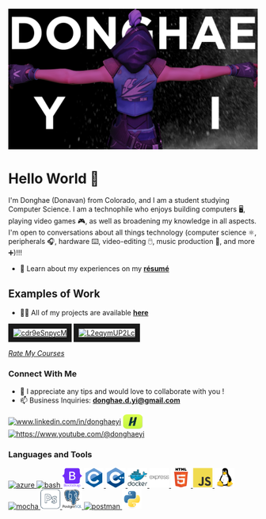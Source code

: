 ![banner](banner.png)

# Hello World 👋
I'm Donghae (Donavan) from Colorado, and I am a student studying Computer Science. I am a technophile who enjoys building computers 🖥️, playing video games 🎮, as well as broadening my knowledge in all aspects. I'm open to conversations about all things technology (computer science ⚛️, peripherals 🎧, hardware ⌨️, video-editing 🖱️, music production 🎹, and more ➕)!!!

- 📄 Learn about my experiences on my **[résumé](résumé.pdf)**

## Examples of Work
- 👨‍💻 All of my projects are available **[here](https://github.com/donghaeyi?tab=repositories)**

<a href="http://www.youtube.com/watch?feature=player_embedded&v=cdr9eSnpycM" target="_blank"><img src="https://github.com/madisonpj/CSCI3308-Final-Project/assets/132002675/0082e827-dcbe-4411-8dfe-0988d24b7a73" alt="cdr9eSnpycM" width="280" height="140" border="10" /></a>
<a href="http://www.youtube.com/watch?feature=player_embedded&v=L2eqymUP2Lc" target="_blank"><img src="http://img.youtube.com/vi/L2eqymUP2Lc/0.jpg" alt="L2eqymUP2Lc" width="280" height="140" border="10" /></a>

*[Rate My Courses](https://github.com/donghaeyi/Rate-My-Courses)*

<h3 align="left">Connect With Me</h3>

- 🤝 I appreciate any tips and would love to collaborate with you !
- 📫 Business Inquiries: **donghae.d.yi@gmail.com**

<p align="left">
<a href="https://linkedin.com/in/donghaeyi" target="blank"><img align="center" src="https://raw.githubusercontent.com/rahuldkjain/github-profile-readme-generator/master/src/images/icons/Social/linked-in-alt.svg" alt="www.linkedin.com/in/donghaeyi" height="30" width="40" /></a> <a href="https://boulder.joinhandshake.com/profiles/4816476" target="blank"><img align="center" src="handshake-logo.png" alt="https://boulder.joinhandshake.com/profiles/4816476" height="30" width="40" /></a>
<a href="https://www.youtube.com/@donghaeyi" target="blank"><img align="center" src="https://raw.githubusercontent.com/rahuldkjain/github-profile-readme-generator/master/src/images/icons/Social/youtube.svg" alt="https://www.youtube.com/@donghaeyi" height="30" width="40" /></a>
</p>

<h3 align="left">Languages and Tools</h3>
<p align="left"> <a href="https://azure.microsoft.com/en-in/" target="_blank" rel="noreferrer"> <img src="https://www.vectorlogo.zone/logos/microsoft_azure/microsoft_azure-icon.svg" alt="azure" width="40" height="40"/> </a> <a href="https://www.gnu.org/software/bash/" target="_blank" rel="noreferrer"> <img src="https://www.vectorlogo.zone/logos/gnu_bash/gnu_bash-icon.svg" alt="bash" width="40" height="40"/> </a> <a href="https://getbootstrap.com" target="_blank" rel="noreferrer"> <img src="https://raw.githubusercontent.com/devicons/devicon/master/icons/bootstrap/bootstrap-plain-wordmark.svg" alt="bootstrap" width="40" height="40"/> </a> <a href="https://www.cprogramming.com/" target="_blank" rel="noreferrer"> <img src="https://raw.githubusercontent.com/devicons/devicon/master/icons/c/c-original.svg" alt="c" width="40" height="40"/> </a> <a href="https://www.w3schools.com/cpp/" target="_blank" rel="noreferrer"> <img src="https://raw.githubusercontent.com/devicons/devicon/master/icons/cplusplus/cplusplus-original.svg" alt="cplusplus" width="40" height="40"/> </a> <a href="https://www.docker.com/" target="_blank" rel="noreferrer"> <img src="https://raw.githubusercontent.com/devicons/devicon/master/icons/docker/docker-original-wordmark.svg" alt="docker" width="40" height="40"/> </a> <a href="https://expressjs.com" target="_blank" rel="noreferrer"> <img src="https://raw.githubusercontent.com/devicons/devicon/master/icons/express/express-original-wordmark.svg" alt="express" width="40" height="40"/> </a> <a href="https://www.w3.org/html/" target="_blank" rel="noreferrer"> <img src="https://raw.githubusercontent.com/devicons/devicon/master/icons/html5/html5-original-wordmark.svg" alt="html5" width="40" height="40"/> </a> <a href="https://developer.mozilla.org/en-US/docs/Web/JavaScript" target="_blank" rel="noreferrer"> <img src="https://raw.githubusercontent.com/devicons/devicon/master/icons/javascript/javascript-original.svg" alt="javascript" width="40" height="40"/> </a> <a href="https://www.linux.org/" target="_blank" rel="noreferrer"> <img src="https://raw.githubusercontent.com/devicons/devicon/master/icons/linux/linux-original.svg" alt="linux" width="40" height="40"/> </a> <a href="https://mochajs.org" target="_blank" rel="noreferrer"> <img src="https://www.vectorlogo.zone/logos/mochajs/mochajs-icon.svg" alt="mocha" width="40" height="40"/> </a> <a href="https://www.photoshop.com/en" target="_blank" rel="noreferrer"> <img src="https://raw.githubusercontent.com/devicons/devicon/master/icons/photoshop/photoshop-line.svg" alt="photoshop" width="40" height="40"/> </a> <a href="https://www.postgresql.org" target="_blank" rel="noreferrer"> <img src="https://raw.githubusercontent.com/devicons/devicon/master/icons/postgresql/postgresql-original-wordmark.svg" alt="postgresql" width="40" height="40"/> </a> <a href="https://postman.com" target="_blank" rel="noreferrer"> <img src="https://www.vectorlogo.zone/logos/getpostman/getpostman-icon.svg" alt="postman" width="40" height="40"/> </a> <a href="https://www.python.org" target="_blank" rel="noreferrer"> <img src="https://raw.githubusercontent.com/devicons/devicon/master/icons/python/python-original.svg" alt="python" width="40" height="40"/> </a> </p>
